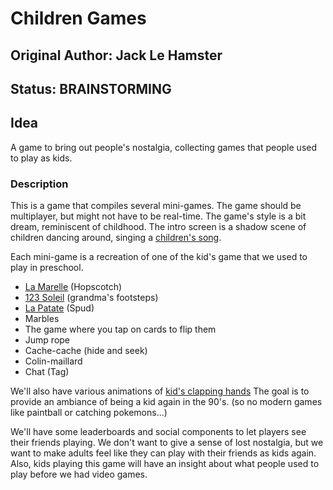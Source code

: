 # Children Games

## Original Author: Jack Le Hamster

## Status: BRAINSTORMING

## Idea
A game to bring out people's nostalgia, collecting games that people used to play as kids.

### Description

This is a game that compiles several mini-games. The game should be multiplayer, but might not have to be real-time.
The game's style is a bit dream, reminiscent of childhood. The intro screen is a shadow scene of children dancing around,
singing a [children's song](https://www.youtube.com/watch?v=PMvItn2lpbk).

Each mini-game is a recreation of one of the kid's game that we used to play in preschool.

- [La Marelle](https://www.youtube.com/watch?v=5GWPhrfoWoY) (Hopscotch)
- [123 Soleil](https://www.youtube.com/watch?v=-VxGP1m7T1A) (grandma's footsteps)
- [La Patate](https://www.youtube.com/watch?v=B_4_1geTTAI) (Spud)
- Marbles
- The game where you tap on cards to flip them
- Jump rope
- Cache-cache (hide and seek)
- Colin-maillard
- Chat (Tag)

We'll also have various animations of [kid's clapping hands](https://www.todaysparent.com/family/10-classic-hand-clapping-games-to-teach-your-kid/)
The goal is to provide an ambiance of being a kid again in the 90's. (so no modern games like paintball or catching pokemons...)

We'll have some leaderboards and social components to let players see their friends playing. We don't
want to give a sense of lost nostalgia, but we want to make adults feel like they can play with their friends
as kids again. Also, kids playing this game will have an insight about what people used to play before we
had video games.
